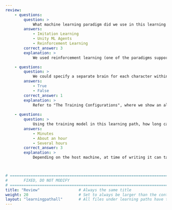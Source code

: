```yaml
---
review:
    - questions:
        question: >
            What machine learning paradigm did we use in this learning path?
        answers:
            - Imitation Learning
            - Unity ML Agents
            - Reinforcement Learning
        correct_answer: 3                    
        explanation: >
            We used reinforcement learning (one of the paradigms supported by Unity ML Agents toolkit).

    - questions:
        question: >
            We could specify a separate brain for each character within the game.
        answers:
            - True
            - False
        correct_answer: 1                    
        explanation: >
            Refer to "The Training Configurations", where we show an alternative yaml file which defines two separate brains; one for the "Paladin" and another for the "Vampire".
               
    - questions:
        question: >
            Using the training model in this learning path, how long can it take to train the model to a competent level for our game?
        answers:
            - Minutes
            - About an hour
            - Several hours
        correct_answer: 3          
        explanation: >
            Depending on the host machine, at time of writing it can take 6+ hours for the training model to reach 3,000,000 learning iterations.



# ================================================================================
#       FIXED, DO NOT MODIFY
# ================================================================================
title: "Review"                 # Always the same title
weight: 20                      # Set to always be larger than the content in this path
layout: "learningpathall"       # All files under learning paths have this same wrapper
---
```

